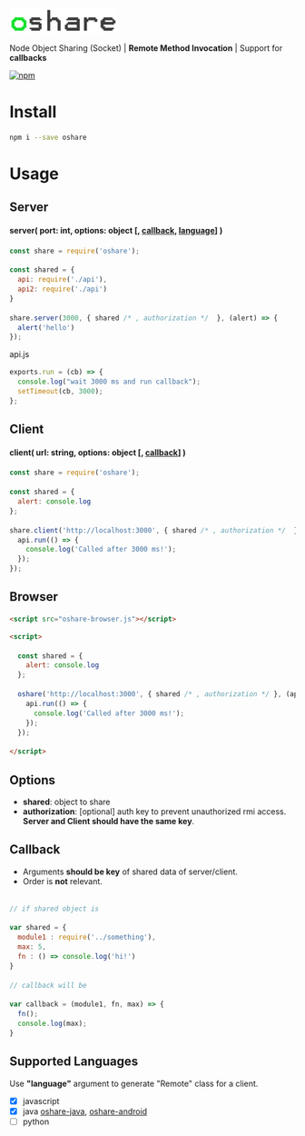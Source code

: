 ![](https://github.com/fcannizzaro/oshare/blob/master/logo.png?raw=true)

Node Object Sharing (Socket) | **Remote Method Invocation** | Support for **callbacks**

[![npm](https://img.shields.io/npm/v/oshare.svg)](https://www.npmjs.com/package/oshare)

# Install

```sh
npm i --save oshare
```

# Usage

## Server

#### server( port: int, options: object \[, [callback](#callback), [language](#supported-languages)\] )

```javascript
const share = require('oshare');

const shared = {
  api: require('./api'),
  api2: require('./api')
}

share.server(3000, { shared /* , authorization */  }, (alert) => {
  alert('hello')
});
```

api.js
```javascript
exports.run = (cb) => {
  console.log("wait 3000 ms and run callback");
  setTimeout(cb, 3000);
};
```

## Client

#### client( url: string, options: object \[, [callback](#callback)\] )

```javascript
const share = require('oshare');

const shared = {
  alert: console.log
};

share.client('http://localhost:3000', { shared /* , authorization */  }, (api, api2) => {
  api.run(() => {
    console.log('Called after 3000 ms!');
  });
});
```

## Browser

```html
<script src="oshare-browser.js"></script>
```

```html
<script>

  const shared = {
    alert: console.log
  };

  oshare('http://localhost:3000', { shared /* , authorization */ }, (api, api2) => {
    api.run(() => {
      console.log('Called after 3000 ms!');
    });
  });

</script>
```

## Options
- **shared**: object to share
- **authorization**: [optional] auth key to prevent unauthorized rmi access. **Server and Client should have the same key**.

## Callback

- Arguments **should be key** of shared data of server/client.
- Order is **not** relevant.

```javascript

// if shared object is

var shared = {
  module1 : require('../something'),
  max: 5,
  fn : () => console.log('hi!')
}

// callback will be

var callback = (module1, fn, max) => {
  fn();
  console.log(max);
}
```

## Supported Languages

Use **"language"** argument to generate "Remote" class for a client.

- [x] javascript 
- [x] java [oshare-java](https://github.com/fcannizzaro/oshare-java), [oshare-android](https://github.com/fcannizzaro/oshare-android)
- [ ] python
